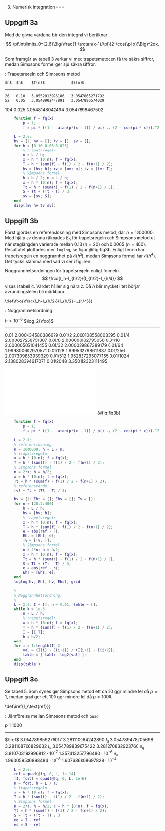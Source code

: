 
3. Numerisk integration
===

## Uppgift 3a

Med de givna värdena blir den integral vi beräknar

$$
\pi\int\limits_0^{2.6}\Big(\frac{1-\arctan(x-1)/\pi}{2-\cos(\pi x)}\Big)^2dx.
$$


Som framgår av tabell 3 verkar vi med trapetsmetoden få tre säkra siffror,
medan Simpsons formel ger sju säkra siffror.

: Trapetsregeln och Simpsons metod

    $n$  $h$    $T(n)$            $S(n)$
   ---   ----   ---------------   ---------------
    26   0.10   3.0552013976186   3.0547865271792
    52   0.05   3.0548902447891   3.0547896574029
   104   0.025  3.0548148042494   3.0547898467502

   <!---  26   0.10   1.4632717781089   -- --->
   <!---  52   0.05   1.4634328043484   1.4634867581596 --->
   <!--- 104   0.025  1.4634732697068   1.4634867752451 --->


~~~matlab
    function f = fq(x)
        p = 1;
        f = pi * ((1 -  atan(p*(x - 1)) / pi) ./ (2 - cos(pi * x))).^2;

    L = 2.6;
    hv = []; nv = []; tv = []; sv = [];
    for h = [0.10 0.05 0.025]
        % trapetsregeln
        n = L / h;
        x = h * (0:n); f = fq(x);
        T = h * (sum(f) - f(1) / 2 - f(n+1) / 2);
        hv = [hv; h]; nv = [nv; n]; tv = [tv; T];
        % Simpsons formel
        h = h / 2; n = L / h;
        x = h * (0:n); f = fq(x);
        Tt = h * (sum(f) - f(1) / 2 - f(n+1) / 2);
        S = Tt + (Tt - T) / 3;
        sv = [sv; S];
    end
    disp([nv hv tv sv])
~~~



## Uppgift 3b

Först gjordes en referenslösning med Simpsons metod, där $n = 1000000$.
Med hjälp av denna räknades $E_h$ för trapetsregeln och Simpsons metod
ut när steglängden varierade mellan $0.13$ $(n = 20)$ och $0.0065$ $(n = 400)$.
Resultatet plottades med `loglog`, se figur @fig:fig3b. Enligt teorin har
trapetsregeln en noggrannhet på $\mathcal{O}(h^2)$, medan Simpsons formel har
$\mathcal{O}(h^4)$. Det tycks stämma med vad vi ser i figuren.

Noggrannhetsordningen för trapetsregeln enligt formeln
$$
\frac{I_h-I_{h/2}}{I_{h/2}-I_{h/4}}
$$
visas i tabell 4. Värdet håller sig nära 2. Då $h$ blir mycket
litet börjar avrundingsfelen bli märkbara.


\def\foo{\frac{I_h-I_{h/2}}{I_{h/2}-I_{h/4}}}

: Noggrannhetsordning

$h>10^{-6}$     $\log_2{\foo}$
--------       -----------------
0.01           2.000434580386679
0.01/2         2.000108558003395
0.01/4         2.000027258731387
0.01/8         2.000006162795650
0.01/16        2.000005051041455
0.01/32        2.000029867389179
0.01/64        1.999800602970571
0.01/128       1.999532798611837
0.01/256       2.007309863939329
0.01/512       1.952827295077155
0.01/1024      2.138028394617071
0.01/2048      3.350112323111495



![$E_h$ för trapetsregeln (övre) och Simpsons metod](img/fig3b.pdf){#fig:fig3b}



~~~matlab
    function f = fq(x)
        p = 1;
        f = pi * ((1 -  atan(p*(x - 1)) / pi) ./ (2 - cos(pi * x))).^2;

    L = 2.6;
    % referenslösning
    n = 1000000; h = L / n;
    % trapetsregeln
    x = h * (0:n); f = fq(x);
    T = h * (sum(f) - f(1) / 2 - f(n+1) / 2);
    % Simpsons formel
    n = 2*n; h = h/2;
    x = h * (0:n); f = fq(x);
    Tt = h * (sum(f) - f(1) / 2 - f(n+1) / 2);
    % referensvärde
    ref = Tt + (Tt - T) / 3;

    hv = []; Eht = []; Ehs = []; Tv = [];
    for n = (20:2:400)
        h = L / n;
        hv = [hv; h];
        % trapetsregeln
        x = h * (0:n); f = fq(x);
        T = h * (sum(f) - f(1) / 2 - f(n+1) / 2);
        e = abs(ref - T);
        Eht = [Eht; e];
        Tv = [Tv; T];
        % Simpsons formel
        n = 2*n; h = h/2;
        x = h * (0:n); f = fq(x);
        Tt = h * (sum(f) - f(1) / 2 - f(n+1) / 2);
        S = Tt + (Tt - T) / 3;
        e = abs(ref - S);
        Ehs = [Ehs; e];
    end
    loglog(hv, Eht, hv, Ehs), grid

    %
    % Noggrannhetsordning:
    %
    L = 2.6; I = []; h = 0.01; table = [];
    while h > 1e-6
        n = L / h;
        % trapetsregeln
        x = h * (0:n); f = fq(x);
        T = h * (sum(f) - f(1) / 2 - f(n+1) / 2);
        I = [I T];
        h = h/2;
    end
    for i = 1:length(I)-2
        val = (I(i) - I(i+1)) / (I(i+1) - I(i+2));
        table = [ table  log2(val) ];
    end
    disp(table')
~~~



## Uppgift 3c

Se tabell 5. Som synes ger Simpsons metod ett ca 20 ggr mindre fel då
$p=1$, medan `quad` ger ett 100 ggr mindre fel då $p=1000$.

\def\iref{I_{\text{ref}}}

: Jämförelse mellan Simpsons metod och `quad`

$p$        1                                  1000
-----      -------                            ------
$\iref$    3.054789859276017                  3.281110064242890
$I_q$      3.054789478205698                  3.281108706829632
$I_s$      3.054789839675422                  3.281270832923760
$e_q$      $3.810703192996812\cdot 10^{-7}$   $1.357413257796480\cdot 10^{-6}$
$e_s$      $1.960059536898484\cdot 10^{-8}$   $1.607686808697828\cdot 10^{-4}$



~~~matlab
    L = 2.6;
    ref = quad(@fq, 0, L, 1e-14)
    [I, fcnt] = quad(@fq, 0, L, 1e-6)
    n = fcnt; h = L / n;
    % trapetsregeln
    x = h * (0:n); f = fq(x);
    T = h * (sum(f) - f(1) / 2 - f(n+1) / 2);
    % Simpsons formel
    n = 2*n; h = h/2; x = h * (0:n); f = fq(x);
    Tt = h * (sum(f) - f(1) / 2 - f(n+1) / 2);
    S = Tt + (Tt - T) / 3
    eq = I - ref
    es = S - ref
~~~


